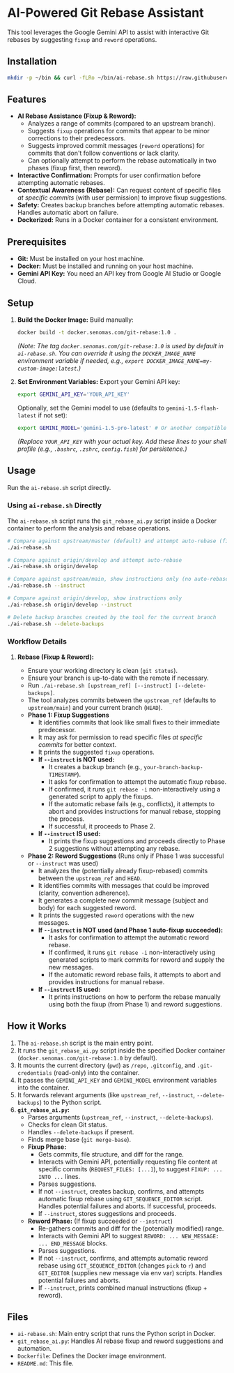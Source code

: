 # AI-Powered Git Rebase Assistant

This tool leverages the Google Gemini API to assist with interactive Git rebases by suggesting `fixup` and `reword` operations.

## Installation

```bash
mkdir -p ~/bin && curl -fLRo ~/bin/ai-rebase.sh https://raw.githubusercontent.com/senomas/git-auto-rebase/refs/heads/master/ai-rebase.sh && chmod +x ~/bin/ai-rebase.sh
```

## Features

- **AI Rebase Assistance (Fixup & Reword):**
  - Analyzes a range of commits (compared to an upstream branch).
  - Suggests `fixup` operations for commits that appear to be minor corrections to their predecessors.
  - Suggests improved commit messages (`reword` operations) for commits that don't follow conventions or lack clarity.
  - Can optionally attempt to perform the rebase automatically in two phases (fixup first, then reword).
- **Interactive Confirmation:** Prompts for user confirmation before attempting automatic rebases.
- **Contextual Awareness (Rebase):** Can request content of specific files _at specific commits_ (with user permission) to improve fixup suggestions.
- **Safety:** Creates backup branches before attempting automatic rebases. Handles automatic abort on failure.
- **Dockerized:** Runs in a Docker container for a consistent environment.

## Prerequisites

- **Git:** Must be installed on your host machine.
- **Docker:** Must be installed and running on your host machine.
- **Gemini API Key:** You need an API key from Google AI Studio or Google Cloud.

## Setup

1.  **Build the Docker Image:**
    Build manually:

    ```bash
    docker build -t docker.senomas.com/git-rebase:1.0 .
    ```

    _(Note: The tag `docker.senomas.com/git-rebase:1.0` is used by default in `ai-rebase.sh`. You can override it using the `DOCKER_IMAGE_NAME` environment variable if needed, e.g., `export DOCKER_IMAGE_NAME=my-custom-image:latest`.)_

2.  **Set Environment Variables:**
    Export your Gemini API key:
    ```bash
    export GEMINI_API_KEY='YOUR_API_KEY'
    ```
    Optionally, set the Gemini model to use (defaults to `gemini-1.5-flash-latest` if not set):
    ```bash
    export GEMINI_MODEL='gemini-1.5-pro-latest' # Or another compatible model
    ```
    _(Replace `YOUR_API_KEY` with your actual key. Add these lines to your shell profile (e.g., `.bashrc`, `.zshrc`, `config.fish`) for persistence.)_

## Usage

Run the `ai-rebase.sh` script directly.

### Using `ai-rebase.sh` Directly

The `ai-rebase.sh` script runs the `git_rebase_ai.py` script inside a Docker container to perform the analysis and rebase operations.

```bash
# Compare against upstream/master (default) and attempt auto-rebase (fixup then reword)
./ai-rebase.sh

# Compare against origin/develop and attempt auto-rebase
./ai-rebase.sh origin/develop

# Compare against upstream/main, show instructions only (no auto-rebase)
./ai-rebase.sh --instruct

# Compare against origin/develop, show instructions only
./ai-rebase.sh origin/develop --instruct

# Delete backup branches created by the tool for the current branch
./ai-rebase.sh --delete-backups
```

### Workflow Details

1.  **Rebase (Fixup & Reword):**

    - Ensure your working directory is clean (`git status`).
    - Ensure your branch is up-to-date with the remote if necessary.
    - Run `./ai-rebase.sh [upstream_ref] [--instruct] [--delete-backups]`.
    - The tool analyzes commits between the `upstream_ref` (defaults to `upstream/main`) and your current branch (`HEAD`).
    - **Phase 1: Fixup Suggestions**
      - It identifies commits that look like small fixes to their immediate predecessor.
      - It may ask for permission to read specific files _at specific commits_ for better context.
      - It prints the suggested `fixup` operations.
      - **If `--instruct` is NOT used:**
        - It creates a backup branch (e.g., `your-branch-backup-TIMESTAMP`).
        - It asks for confirmation to attempt the automatic fixup rebase.
        - If confirmed, it runs `git rebase -i` non-interactively using a generated script to apply the fixups.
        - If the automatic rebase fails (e.g., conflicts), it attempts to abort and provides instructions for manual rebase, stopping the process.
        - If successful, it proceeds to Phase 2.
      - **If `--instruct` IS used:**
        - It prints the fixup suggestions and proceeds directly to Phase 2 suggestions without attempting any rebase.
    - **Phase 2: Reword Suggestions** (Runs only if Phase 1 was successful or `--instruct` was used)
      - It analyzes the (potentially already fixup-rebased) commits between the `upstream_ref` and `HEAD`.
      - It identifies commits with messages that could be improved (clarity, convention adherence).
      - It generates a complete new commit message (subject and body) for each suggested reword.
      - It prints the suggested `reword` operations with the new messages.
      - **If `--instruct` is NOT used (and Phase 1 auto-fixup succeeded):**
        - It asks for confirmation to attempt the automatic reword rebase.
        - If confirmed, it runs `git rebase -i` non-interactively using generated scripts to mark commits for reword and supply the new messages.
        - If the automatic reword rebase fails, it attempts to abort and provides instructions for manual rebase.
      - **If `--instruct` IS used:**
        - It prints instructions on how to perform the rebase manually using both the fixup (from Phase 1) and reword suggestions.

## How it Works

1.  The `ai-rebase.sh` script is the main entry point.
2.  It runs the `git_rebase_ai.py` script inside the specified Docker container (`docker.senomas.com/git-rebase:1.0` by default).
3.  It mounts the current directory (`pwd`) as `/repo`, `.gitconfig`, and `.git-credentials` (read-only) into the container.
4.  It passes the `GEMINI_API_KEY` and `GEMINI_MODEL` environment variables into the container.
5.  It forwards relevant arguments (like `upstream_ref`, `--instruct`, `--delete-backups`) to the Python script.
6.  **`git_rebase_ai.py`:**
    - Parses arguments (`upstream_ref`, `--instruct`, `--delete-backups`).
    - Checks for clean Git status.
    - Handles `--delete-backups` if present.
    - Finds merge base (`git merge-base`).
    - **Fixup Phase:**
      - Gets commits, file structure, and diff for the range.
      - Interacts with Gemini API, potentially requesting file content at specific commits (`REQUEST_FILES: [...]`), to suggest `FIXUP: ... INTO ...` lines.
      - Parses suggestions.
      - If not `--instruct`, creates backup, confirms, and attempts automatic fixup rebase using `GIT_SEQUENCE_EDITOR` script. Handles potential failures and aborts. If successful, proceeds.
      - If `--instruct`, stores suggestions and proceeds.
    - **Reword Phase:** (If fixup succeeded or `--instruct`)
      - Re-gathers commits and diff for the (potentially modified) range.
      - Interacts with Gemini API to suggest `REWORD: ... NEW_MESSAGE: ... END_MESSAGE` blocks.
      - Parses suggestions.
      - If not `--instruct`, confirms, and attempts automatic reword rebase using `GIT_SEQUENCE_EDITOR` (changes `pick` to `r`) and `GIT_EDITOR` (supplies new message via env var) scripts. Handles potential failures and aborts.
      - If `--instruct`, prints combined manual instructions (fixup + reword).

## Files

- `ai-rebase.sh`: Main entry script that runs the Python script in Docker.
- `git_rebase_ai.py`: Handles AI rebase fixup and reword suggestions and automation.
- `Dockerfile`: Defines the Docker image environment.
- `README.md`: This file.
